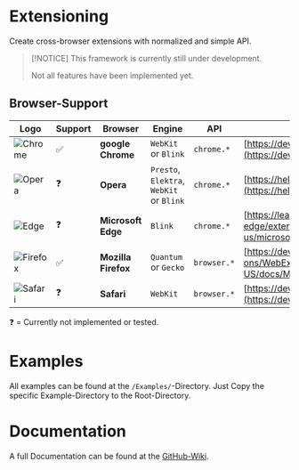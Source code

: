 # Extensioning
Create cross-browser extensions with normalized and simple API.

> [!NOTICE]
> This framework is currently still under development.
> 
> Not all features have been implemented yet.

## Browser-Support
| Logo                               | Support | Browser             | Engine                                  | API         | Docs                                                                                                                                             |
|------------------------------------|---------|---------------------|-----------------------------------------|-------------|--------------------------------------------------------------------------------------------------------------------------------------------------|
| ![Chrome](https://raw.githubusercontent.com/wiki/Extensioning/Extensioning/Assets/Logos/Chrome.png) | ✅        | **google Chrome**   | `WebKit` or `Blink`                     | `chrome.*`  | [https://developer.chrome.com/docs/extensions/reference/api](https://developer.chrome.com/docs/extensions/reference/api)                         |
| ![Opera](https://raw.githubusercontent.com/wiki/Extensioning/Extensioning/Assets/Logos/Opera.png)   | ❓    | **Opera**           | `Presto`, `Elektra`, `WebKit` or `Blink` | `chrome.*`  | [https://help.opera.com/en/extensions/](https://help.opera.com/en/extensions/)                                                                   |
| ![Edge](https://raw.githubusercontent.com/wiki/Extensioning/Extensioning/Assets/Logos/Edge.png)     | ❓                                  | **Microsoft Edge**  | `Blink`                                 | `chrome.*`  | [https://learn.microsoft.com/en-us/microsoft-edge/extensions-chromium/](https://learn.microsoft.com/en-us/microsoft-edge/extensions-chromium/)   |
| ![Firefox](https://raw.githubusercontent.com/wiki/Extensioning/Extensioning/Assets/Logos/Firefox.png)                                   | ✅                                  | **Mozilla Firefox** | `Quantum` or `Gecko`                    | `browser.*` | [https://developer.mozilla.org/en-US/docs/Mozilla/Add-ons/WebExtensions](https://developer.mozilla.org/en-US/docs/Mozilla/Add-ons/WebExtensions) |
| ![Safari](https://raw.githubusercontent.com/wiki/Extensioning/Extensioning/Assets/Logos/Safari.png) | ❓                                  | **Safari**          | `WebKit`                                | `browser.*` | [https://developer.apple.com/safari/extensions/](https://developer.apple.com/safari/extensions/)                                                 |

❓ = Currently not implemented or tested.

# Examples
All examples can be found at the `/Examples/`-Directory. Just Copy the specific Example-Directory to the Root-Directory.

# Documentation
A full Documentation can be found at the [GitHub-Wiki](https://github.com/Extensioning/Extensioning/wiki).
